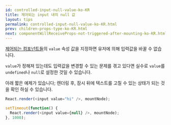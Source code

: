 ```yaml
---
id: controlled-input-null-value-ko-KR
title: 제어되는 input 내의 null 값
layout: tips
permalink: controlled-input-null-value-ko-KR.html
prev: children-props-type-ko-KR.html
next: componentWillReceiveProps-not-triggered-after-mounting-ko-KR.html
---
```


[제어되는 컴포넌트들](/react/docs/forms-ko-KR.html)의 `value` 속성 값을 지정하면 유저에 의해 입력값을 바꿀 수 없습니다.

`value`가 정해져 있는데도 입력값을 변경할 수 있는 문제를 겪고 있다면 실수로 `value`를 `undefined`나 `null`로 설정한 것일 수 있습니다.

아래 짧은 예제가 있습니다; 렌더링 후, 잠시 뒤에 텍스트를 고칠 수 있는 상태가 되는 것을 확인 하실 수 있습니다.

```js
React.render(<input value="hi" />, mountNode);

setTimeout(function() {
  React.render(<input value={null} />, mountNode);
}, 1000);
```
